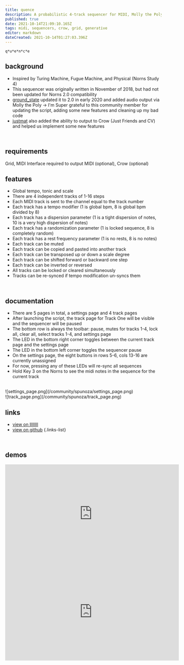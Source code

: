 ```yaml
---
title: quence
description: A probabilistic 4-track sequencer for MIDI, Molly the Poly, and Crow
published: true
date: 2021-10-14T21:09:10.165Z
tags: midi, sequencers, crow, grid, generative
editor: markdown
dateCreated: 2021-10-14T01:27:03.396Z
---
```



`q*u*e*n*c*e`

## background
* Inspired by Turing Machine, Fugue Machine, and Physical (Norns Study 4)
* This sequencer was originally written in November of 2018, but had not been updated for Norns 2.0 compatibility
* [ground_state](https://llllllll.co/u/ground_state/summary) updated it to 2.0 in early 2020 and added audio output via Molly the Poly -> I'm Super grateful to this community member for updating the script, adding some new features and cleaning up my bad code
* [justmat](https://llllllll.co/u/Justmat/summary) also added the ability to output to Crow (Just Friends and CV) and helped us implement some new features
<br/>

## requirements

Grid, MIDI Interface required to output MIDI (optional), Crow (optional)
<br/>

## features

* Global tempo, tonic and scale
* There are 4 independent tracks of 1-16 steps
* Each MIDI track is sent to the channel equal to the track number
* Each track has a tempo modifier (1 is global bpm, 8 is global bpm divided by 8)
* Each track has a dispersion parameter (1 is a tight dispersion of notes, 10 is a very high dispersion of notes)
* Each track has a randomization parameter (1 is locked sequence, 8 is completely random)
* Each track has a rest frequency parameter (1 is no rests, 8 is no notes)
* Each track can be muted
* Each track can be copied and pasted into another track
* Each track can be transposed up or down a scale degree
* Each track can be shifted forward or backward one step
* Each track can be inverted or reversed
* All tracks can be locked or cleared simultaneously
* Tracks can be re-synced if tempo modification un-syncs them
<br/>

## documentation

* There are 5 pages in total, a settings page and 4 track pages
* After launching the script, the track page for Track One will be visible and the sequencer will be paused
* The bottom row is always the toolbar: pause, mutes for tracks 1-4, lock all, clear all, select tracks 1-4, and settings page
* The LED in the bottom right corner toggles between the current track page and the settings page
* The LED in the bottom left corner toggles the sequencer pause
* On the settings page, the eight buttons in rows 5-6, cols 13-16 are currently unassigned
* For now, pressing any of these LEDs will re-sync all sequences
* Hold Key 3 on the Norns to see the midi notes in the sequence for the current track
<br/>
![settings_page.png](/community/spunoza/settings_page.png)
<br/>
![track_page.png](/community/spunoza/track_page.png)
<br/>

## links

- [view on llllllll](https://llllllll.co/t/quence/29436)
- [view on github](https://github.com/millxing/QUENCE)
{.links-list}

<br/>

## demos

<iframe width="560" height="315" src="https://www.youtube.com/embed/w7hcWn9swu4" title="YouTube video player" frameborder="0" allow="accelerometer; autoplay; clipboard-write; encrypted-media; gyroscope; picture-in-picture" allowfullscreen></iframe>

<iframe width="560" height="315" src="https://www.youtube.com/embed/ogu7FdoMybw" title="YouTube video player" frameborder="0" allow="accelerometer; autoplay; clipboard-write; encrypted-media; gyroscope; picture-in-picture" allowfullscreen></iframe>

